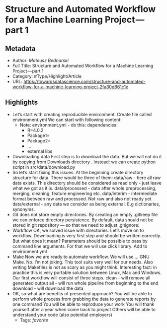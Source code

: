 # Structure and Automated Workflow for a Machine Learning Project — part 1

## Metadata

* Author: *Mateusz Bednarski*
* Full Title: Structure and Automated Workflow for a Machine Learning Project — part 1
* Category: #Type/Highlight/Article
* URL: https://towardsdatascience.com/structure-and-automated-workflow-for-a-machine-learning-project-2fa30d661c1e

## Highlights

* Let’s start with creating reproducible environment. Create file called environment.yml We can start with following content:
  * Note: environment.yml - do this: 
    dependencies:
    * R=4.0.2
    * Package1=<version>
    * Package2=<version>
    * ...
    * external libs
* Downloading data
  First step is to download the data. But we will not do it by copying from Downloads directory . Instead: we can create python script in src/data/download.py
* So let’s start fixing this issues. At the beginning create directory structure for data. There would be three of them:
  data/raw - here all raw data exists. This directory should be considered as read only - just leave what we got as it is.
  data/processed - data after whole preprocessing, merging, cleaning, feature engineering etc.
  data/interim - intermediate format between raw and processed. Not raw and also not ready yet.
  data/external - any data we consider as being external. E.g dictionaries, synonyms.
* Git does not store empty directories. By creating an empty .gitkeep file we can enforce directory persistence. By default, data should not be stored in git repository — so that we need to adjust .gitignore:
* Workflow
  OK, we solved issue with directories. Let’s move on to workflow. Downloading is very first step and should be written correctly. But what does it mean? Parameters should be possible to pass by command line arguments. For that we will use click library. Add to environment.yml
* Make
  Now we are ready to automate workflow. We will use … GNU Make. No. I’m not joking. This tool suits very well for our needs. Also writing Makefiles is not as scary as you might think. Interesting fact: in practice this is very portable solution between Linux, Mac and Windows.
  Our first workflow will consist of three steps.
  clean - will remove all generated output
  all - will run whole pipeline from beginning to the end
  download - will download the data
* OK, so what are benefits of presented approach?
  You will be able to perform whole process from grabbing the data to generate reports by one command
  You will be able to reproduce your work
  You will thank yourself after a year when come back to project
  Others will be able to understand your code (also potential employers)
  * Tags: *favorite*
